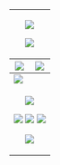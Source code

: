 <!--
MIT License

Copyright (c) 2024 jiadongguo

Permission is hereby granted, free of charge, to any person obtaining a copy
of this software and associated documentation files (the "Software"), to deal
in the Software without restriction, including without limitation the rights
to use, copy, modify, merge, publish, distribute, sublicense, and/or sell
copies of the Software, and to permit persons to whom the Software is
furnished to do so, subject to the following conditions:

The above copyright notice and this permission notice shall be included in all
copies or substantial portions of the Software.

THE SOFTWARE IS PROVIDED "AS IS", WITHOUT WARRANTY OF ANY KIND, EXPRESS OR
IMPLIED, INCLUDING BUT NOT LIMITED TO THE WARRANTIES OF MERCHANTABILITY,
FITNESS FOR A PARTICULAR PURPOSE AND NONINFRINGEMENT. IN NO EVENT SHALL THE
AUTHORS OR COPYRIGHT HOLDERS BE LIABLE FOR ANY CLAIM, DAMAGES OR OTHER
LIABILITY, WHETHER IN AN ACTION OF CONTRACT, TORT OR OTHERWISE, ARISING FROM,
OUT OF OR IN CONNECTION WITH THE SOFTWARE OR THE USE OR OTHER DEALINGS IN THE
SOFTWARE.

ATTENTION:

Source repository: <https://github.com/jiadongguo/jiadongguo>
-->

<table>
    <tr>
        <td colspan="2">
            <p align="center">
                <!-- https://github.com/kyechan99/capsule-render -->
                <img src="https://capsule-render.vercel.app/api?type=waving&color=timeGradient&height=300&&section=header&text=HI%20THERE&fontSize=90&fontAlign=50&fontAlignY=30&desc=I%20am%20guojd!&descAlign=50&descSize=30&descAlignY=60&animation=twinkling" />
            </p>
            <p align="center">
                <!-- https://github.com/DenverCoder1/readme-typing-svg -->
                <img src="https://readme-typing-svg.demolab.com?font=Orbitron&size=25&pause=1000&center=true&vCenter=true&random=false&width=600&lines=Welcome+to+my+GitHub+profile+page!;I+am+super+obsessed+with+programming!" />
            </p>
        </td>
    </tr>
    <tbody>
        <tr>
            <th>
                <!-- https://github.com/anuraghazra/github-readme-stats -->
                <!-- rules: https://github.com/anuraghazra/github-readme-stats/blob/master/src/calculateRank.js -->
                <img src="https://github-readme-stats.vercel.app/api?username=jiadongguo&theme=transparent&show_icons=true&hide_border=true&show=reviews,discussions_started&hide_title=true&hide=contribs&number_format=long&count_private=true" />
            </th>
            <th>
                <!-- https://github.com/DenverCoder1/github-readme-streak-stats -->
                <img src="https://streak-stats.demolab.com?user=jiadongguo&theme=transparent&hide_border=true" />
            </th>
        </tr>
    </tbody>
    <tr>
        <td colspan="2">
            <!-- https://github.com/Ashutosh00710/github-readme-activity-graph -->
            <img src="https://github-readme-activity-graph.vercel.app/graph?username=jiadongguo&theme=github-compact&hide_border=true&area=true&custom_title=Contribution%20Graph" />
        </td>
    </tr>
    <tr>
        <td colspan="2">
            <p align="center">
                <!-- https://github.com/LelouchFR/skill-icons -->
                <img src="https://go-skill-icons.vercel.app/api/icons?i=fortran,py,c,cpp,cmake,md,latex,matlab,octave&titles=true">
            </p>
            <p align="center">
                <!-- https://github.com/badges/shields -->
                <a href="https://github.com/jiadongguo"><img src="https://img.shields.io/badge/-guojd-blue?logo=github" /></a>
                <img src="https://img.shields.io/badge/-gjd0812---blue?logo=wechat" /></a>
                <img src="https://img.shields.io/badge/gjd0812-?logo=wechat&logoColor=grey&color=blue"/></a>
            </p>
            <p align="center">
                <!-- https://github.com/kyechan99/capsule-render -->
                <img src="https://capsule-render.vercel.app/api?type=waving&color=timeGradient&height=300&&section=footer&text=THE%20END&fontSize=90&fontAlign=50&fontAlignY=70&desc=Hope%20your%20program%20is%20bug-free!&descAlign=50&descSize=30&descAlignY=40&animation=twinkling" />
            </p>
        </td>
    </tr>
</table>
